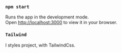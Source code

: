 ### `npm start`

Runs the app in the development mode.\
Open [http://localhost:3000](http://localhost:3000) to view it in your browser.

### `Tailwind`
I styles project, with TailwindCss.
